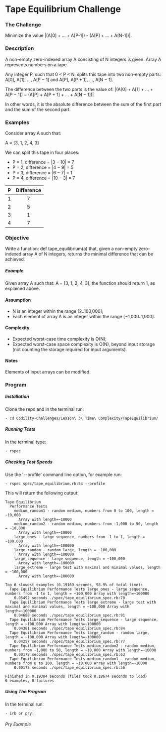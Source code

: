 # Tape Equilibrium Challenge

### The Challenge

Minimize the value |(A[0] + ... + A[P-1]) - (A[P] + ... + A[N-1])|.

### Description

A non-empty zero-indexed array A consisting of N integers is given. Array A represents numbers on a tape.

Any integer P, such that 0 < P < N, splits this tape into two non-empty parts: A[0], A[1], ..., A[P − 1] and A[P], A[P + 1], ..., A[N − 1].

The difference between the two parts is the value of: |(A[0] + A[1] + ... + A[P − 1]) − (A[P] + A[P + 1] + ... + A[N − 1])|

In other words, it is the absolute difference between the sum of the first part and the sum of the second part.

### Examples

Consider array A such that:

A = [3, 1, 2, 4, 3]

We can split this tape in four places:

- P = 1, difference = |3 − 10| = 7
- P = 2, difference = |4 − 9| = 5
- P = 3, difference = |6 − 7| = 1
- P = 4, difference = |10 − 3| = 7

P  | Difference
:-------------: | :------------------------------:
1 | 7
2 | 5
3 | 1
4 | 7

### Objective
Write a function: def tape_equilibrium(a) that, given a non-empty zero-indexed array A of N integers, returns the minimal difference that can be achieved.

##### Example
Given array A such that: A = [3, 1, 2, 4, 3], the function should return 1, as explained above.

#### Assumption

- N is an integer within the range [2..100,000];
- Each element of array A is an integer within the range [−1,000..1,000].

#### Complexity

- Expected worst-case time complexity is O(N);
- Expected worst-case space complexity is O(N), beyond input storage (not counting the storage required for input arguments).

#### Notes
Elements of input arrays can be modified.

### Program

##### Installation
Clone the repo and in the terminal run:
```
- cd Codility-Challenges/Lesson\ 3\ Time\ Complexity/TapeEquilibrium/
```

##### Running Tests
In the terminal type:
```
- rspec
```

##### Checking Test Speeds
Use the '--profile' command line option, for example run:

```
- rspec spec/tape_equilibrium.rb:54 --profile
```

This will return the following output:

```
Tape Equilibrium
  Performance Tests
    medium_random1 - random medium, numbers from 0 to 100, length = ~10,000
      Array with length=~10000
    medium_random2 - random medium, numbers from -1,000 to 50, length = ~10,000
      Array with length=~10000
    large_ones - large sequence, numbers from -1 to 1, length = ~100,000
      Array with length=~100000
    large_random - random large, length = ~100,000
      Array with length=~100000
    large_sequence - large sequence, length = ~100,000
      Array with length=~100000
    large_extreme - large test with maximal and minimal values, length = ~100,000
      Array with length=~100000

Top 6 slowest examples (0.19169 seconds, 98.9% of total time):
  Tape Equilibrium Performance Tests large_ones - large sequence, numbers from -1 to 1, length = ~100,000 Array with length=~100000
    0.05492 seconds ./spec/tape_equilibrium_spec.rb:70
  Tape Equilibrium Performance Tests large_extreme - large test with maximal and minimal values, length = ~100,000 Array with length=~100000
    0.04688 seconds ./spec/tape_equilibrium_spec.rb:91
  Tape Equilibrium Performance Tests large_sequence - large sequence, length = ~100,000 Array with length=~100000
    0.04381 seconds ./spec/tape_equilibrium_spec.rb:84
  Tape Equilibrium Performance Tests large_random - random large, length = ~100,000 Array with length=~100000
    0.04257 seconds ./spec/tape_equilibrium_spec.rb:77
  Tape Equilibrium Performance Tests medium_random2 - random medium, numbers from -1,000 to 50, length = ~10,000 Array with length=~10000
    0.00178 seconds ./spec/tape_equilibrium_spec.rb:63
  Tape Equilibrium Performance Tests medium_random1 - random medium, numbers from 0 to 100, length = ~10,000 Array with length=~10000
    0.00172 seconds ./spec/tape_equilibrium_spec.rb:56

Finished in 0.19384 seconds (files took 0.18674 seconds to load)
6 examples, 0 failures
```

##### Using The Program
In the terminal run:

```
- irb or pry:
```

###### Pry Example
```
```

